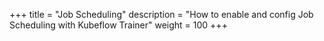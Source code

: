 +++
title = "Job Scheduling"
description = "How to enable and config Job Scheduling with Kubeflow Trainer"
weight = 100
+++
